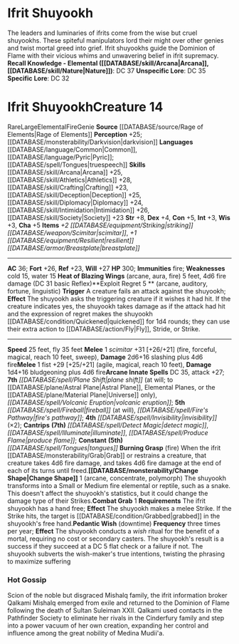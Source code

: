 ﻿---
ac: '36'
alignment: null
all_resistance: null
burrow_speed: null
charisma: '+5'
climb_speed: null
constitution: '+5'
creature_ability:
- Burning Grasp
- Change Shape
- Combat Grab
- Exploit Regret
- Heat of Blazing Wings
- Pedantic Wish
creature_family: '[[DATABASE/monsterfamily/Genie|Genie]]'
description: 'The leaders and luminaries of ifrits come from the wise but cruel shuyookhs.
  These spiteful manipulators lord their might over other genies and twist mortal
  greed into grief. Ifrit shuyookhs guide the Dominion of Flame with their vicious
  whims and unwavering belief in ifrit supremacy.<br/><br/><b><u>Recall Knowledge
  - Elemental</u> ( [[DATABASE/skill/Arcana|Arcana]] , [[DATABASE/skill/Nature|Nature]]
  )</b>: DC 37<br/><b><u>Unspecific Lore</u></b>: DC 35<br/><b><u>Specific Lore</u></b>:
  DC 32'
dexterity: '+4'
element: Fire
fly_speed: '35'
fortitude: '+26'
hardness: null
hp: '300'
id: '2636'
immunity:
- '[[DATABASE/trait/Fire|fire]]'
intelligence: '+3'
land_speed: '25'
language:
- '[[DATABASE/language/Common|Common]]'
- '[[DATABASE/language/Pyric|Pyric]] ; [[DATABASE/spell/Tongues|truespeech]]'
level: '14'
max_speed: '35'
name: Ifrit Shuyookh
perception: '+25'
rarity: Rare
reflex: '+23'
resistance: null
rus_type_level: null
school: null
sense:
- '[[DATABASE/monsterability/Darkvision|darkvision]]'
size: Large
skill:
- '[[DATABASE/skill/Arcana|Arcana]] +25'
- '[[DATABASE/skill/Athletics|Athletics]] +28'
- '[[DATABASE/skill/Crafting|Crafting]] +23'
- '[[DATABASE/skill/Deception|Deception]] +25'
- '[[DATABASE/skill/Diplomacy|Diplomacy]] +24'
- '[[DATABASE/skill/Intimidation|Intimidation]] +26'
- '[[DATABASE/skill/Society|Society]] +23'
source: '[[DATABASE/source/Rage of Elements|Rage of Elements]]'
speed:
- 25 feet
- fly 35 feet
spell:
- '[[DATABASE/spell/Detect Magic|Detect Magic]]'
- '[[DATABASE/spell/Fire''s Pathway|Fire''s Pathway]]'
- '[[DATABASE/spell/Fireball|Fireball]]'
- '[[DATABASE/spell/Illuminate|Illuminate]]'
- '[[DATABASE/spell/Invisibility|Invisibility]]'
- '[[DATABASE/spell/Plane Shift|Plane Shift]]'
- '[[DATABASE/spell/Produce Flame|Produce Flame]]'
- '[[DATABASE/spell/Tongues|Tongues]]'
- '[[DATABASE/spell/Volcanic Eruption|Volcanic Eruption]]'
strength: '+8'
strength_req: '8'
strongest_save:
- Will
swim_speed: null
trait:
- '[[DATABASE/trait/Elemental|Elemental]]'
- '[[DATABASE/trait/Fire|Fire]]'
- '[[DATABASE/trait/Genie|Genie]]'
- '[[DATABASE/trait/Rare|Rare]]'
type: Creature
vision: Darkvision
weakest_save:
- Reflex
weakness:
- '[[DATABASE/trait/Cold|cold]] 15'
- '[[DATABASE/trait/Water|water]] 15'
will: '+27'
wisdom: '+3'

---
# Ifrit Shuyookh

The leaders and luminaries of ifrits come from the wise but cruel shuyookhs. These spiteful manipulators lord their might over other genies and twist mortal greed into grief. Ifrit shuyookhs guide the Dominion of Flame with their vicious whims and unwavering belief in ifrit supremacy.
**Recall Knowledge - Elemental ([[DATABASE/skill/Arcana|Arcana]], [[DATABASE/skill/Nature|Nature]])**: DC 37
**Unspecific Lore**: DC 35
**Specific Lore**: DC 32

# Ifrit Shuyookh<span class="item-type">Creature 14</span>

<span class="trait-rare item-trait">Rare</span><span class="trait-size item-trait">Large</span><span class="item-trait">Elemental</span><span class="item-trait">Fire</span><span class="item-trait">Genie</span>
**Source** [[DATABASE/source/Rage of Elements|Rage of Elements]]
**Perception** +25; [[DATABASE/monsterability/Darkvision|darkvision]]
**Languages** [[DATABASE/language/Common|Common]], [[DATABASE/language/Pyric|Pyric]]; [[DATABASE/spell/Tongues|truespeech]]
**Skills** [[DATABASE/skill/Arcana|Arcana]] +25, [[DATABASE/skill/Athletics|Athletics]] +28, [[DATABASE/skill/Crafting|Crafting]] +23, [[DATABASE/skill/Deception|Deception]] +25, [[DATABASE/skill/Diplomacy|Diplomacy]] +24, [[DATABASE/skill/Intimidation|Intimidation]] +26, [[DATABASE/skill/Society|Society]] +23
**Str** +8, **Dex** +4, **Con** +5, **Int** +3, **Wis** +3, **Cha** +5
**Items** _+2 [[DATABASE/equipment/Striking|striking]] [[DATABASE/weapon/Scimitar|scimitar]]_, _+1 [[DATABASE/equipment/Resilient|resilient]] [[DATABASE/armor/Breastplate|breastplate]]_

---
**AC** 36; **Fort** +26, **Ref** +23, **Will** +27
**HP** 300; **Immunities** fire; **Weaknesses** cold 15, water 15
<span class="in-box-ability">**Heat of Blazing Wings** (arcane, aura, fire) 5 feet, 4d6 fire damage (DC 31 basic Reflex)</span><span class="in-box-ability">**Exploit Regret <span class="action-icon">5</span> ** (arcane, auditory, fortune, linguistic) **Trigger** A creature fails an attack against the shuyookh; **Effect** The shuyookh asks the triggering creature if it wishes it had hit. If the creature indicates yes, the shuyookh takes damage as if the attack had hit and the expression of regret makes the shuyookh [[DATABASE/condition/Quickened|quickened]] for 1d4 rounds; they can use their extra action to [[DATABASE/action/Fly|Fly]], Stride, or Strike.</span>

---
**Speed** 25 feet, fly 35 feet
<span class="in-box-ability">**Melee** <span class="action-icon">1</span> _scimitar_ +31 [+26/+21] (fire, forceful, magical, reach 10 feet, sweep), **Damage** 2d6+16 slashing plus 4d6 fire</span><span class="in-box-ability">**Melee** <span class="action-icon">1</span> fist +29 [+25/+21] (agile, magical, reach 10 feet), **Damage** 1d4+16 bludgeoning plus 4d6 fire</span>**Arcane Innate Spells** DC 35, attack +27; **7th** _[[DATABASE/spell/Plane Shift|plane shift]]_ (at will; to [[DATABASE/plane/Astral Plane|Astral Plane]], Elemental Planes, or the [[DATABASE/plane/Material Plane|Universe]] only), _[[DATABASE/spell/Volcanic Eruption|volcanic eruption]]_; **5th** _[[DATABASE/spell/Fireball|fireball]]_ (at will), _[[DATABASE/spell/Fire's Pathway|fire's pathway]]_; **4th** _[[DATABASE/spell/Invisibility|invisibility]]_ (×2); **Cantrips** **(7th)** _[[DATABASE/spell/Detect Magic|detect magic]]_, _[[DATABASE/spell/Illuminate|illuminate]]_, _[[DATABASE/spell/Produce Flame|produce flame]]_; **Constant** **(5th)** _[[DATABASE/spell/Tongues|tongues]]_
<span class="in-box-ability">**Burning Grasp** (fire) When the ifrit [[DATABASE/monsterability/Grab|Grab]] or restrains a creature, that creature takes 4d6 fire damage, and takes 4d6 fire damage at the end of each of its turns until freed.</span><span class="in-box-ability">**[[DATABASE/monsterability/Change Shape|Change Shape]]** <span class="action-icon">1</span> (arcane, concentrate, polymorph) The shuyookh transforms into a Small or Medium fire elemental or reptile, such as a snake. This doesn't affect the shuyookh's statistics, but it could change the damage type of their Strikes.</span><span class="in-box-ability">**Combat Grab** <span class="action-icon">1</span> **Requirements** The ifrit shuyookh has a hand free; **Effect** The shuyookh makes a melee Strike. If the Strike hits, the target is [[DATABASE/condition/Grabbed|grabbed]] in the shuyookh's free hand.</span><span class="in-box-ability">**Pedantic Wish** (downtime) **Frequency** three times per year; **Effect** The shuyookh conducts a _wish_ ritual for the benefit of a mortal, requiring no cost or secondary casters. The shuyookh's result is a success if they succeed at a DC 5 flat check or a failure if not. The shuyookh subverts the wish-maker's true intentions, twisting the phrasing to maximize suffering</span>

###  Hot Gossip

Scion of the noble but disgraced Mishalq family, the ifrit information broker Qalkami Mishalq emerged from exile and returned to the Dominion of Flame following the death of Sultan Suleiman XXII. Qalkami used contacts in the Pathfinder Society to eliminate her rivals in the Cinderfury family and step into a power vacuum of her own creation, expanding her control and influence among the great nobility of Medina Mudii'a.